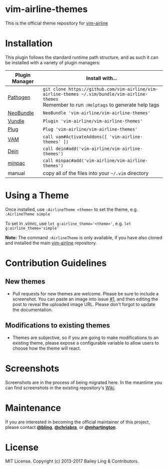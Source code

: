 # vim-airline-themes

This is the official theme repository for [vim-airline][11]

# Installation

This plugin follows the standard runtime path structure, and as such it can be installed with a variety of plugin managers:

| Plugin Manager | Install with... |
| -------------  | ------------- |
| [Pathogen][4]  | `git clone https://github.com/vim-airline/vim-airline-themes ~/.vim/bundle/vim-airline-themes`<br/>Remember to run `:Helptags` to generate help tags |
| [NeoBundle][5] | `NeoBundle 'vim-airline/vim-airline-themes'` |
| [Vundle][6]    | `Plugin 'vim-airline/vim-airline-themes'` |
| [Plug][7]      | `Plug 'vim-airline/vim-airline-themes'` |
| [VAM][8]       | `call vam#ActivateAddons([ 'vim-airline-themes' ])` |
| [Dein][9]      | `call dein#add('vim-airline/vim-airline-themes')` |
| [minpac][10]   | `call minpac#add('vim-airline/vim-airline-themes')` |
| manual         | copy all of the files into your `~/.vim` directory |

# Using a Theme

Once installed, use  `:AirlineTheme <theme>` to set the theme, e.g. `:AirlineTheme simple`

To set in .vimrc, use `let g:airline_theme='<theme>'`, e.g. `let g:airline_theme='simple'`

**Note:** The command `:AirlineTheme` is only available, if you have also cloned and installed the main [vim-airline][11] repository.

# Contribution Guidelines

## New themes

* Pull requests for new themes are welcome.  Please be sure to include a screenshot.  You can paste an image into issue [#1](https://github.com/vim-airline/vim-airline-themes/issues/1), and then editing the post to reveal the uploaded image URL.  Please don't forgot to update the documentation.

## Modifications to existing themes

* Themes are subjective, so if you are going to make modifications to an existing theme, please expose a configurable variable to allow users to choose how the theme will react.

# Screenshots

Screenshots are in the process of being migrated here.  In the meantime you can find screenshots in the existing repository's [Wiki](https://github.com/vim-airline/vim-airline/wiki/Screenshots).

# Maintenance

If you are interested in becoming the official maintainer of this project, please contact [**@bling**][1], [**@chrisbra**][2], or [**@mhartington**][3].

# License

MIT License. Copyright (c) 2013-2017 Bailey Ling & Contributors.


[1]: https://github.com/bling
[2]: https://github.com/chrisbra
[3]: https://github.com/mhartington
[4]: https://github.com/tpope/vim-pathogen
[5]: https://github.com/Shougo/neobundle.vim
[6]: https://github.com/VundleVim/Vundle.vim
[7]: https://github.com/junegunn/vim-plug
[8]: https://github.com/MarcWeber/vim-addon-manager
[9]: https://github.com/Shougo/dein.vim
[10]: https://github.com/k-takata/minpac/
[11]: https://github.com/vim-airline/vim-airline
